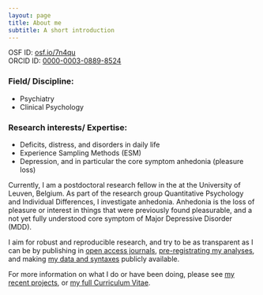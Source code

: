```yaml
---
layout: page
title: About me
subtitle: A short introduction
---
```


OSF ID:	[osf.io/7n4qu](https://osf.io/7n4qu/)  
ORCID ID: [0000-0003-0889-8524](https://orcid.org/0000-0003-0889-8524)
  
### Field/ Discipline:

- Psychiatry
- Clinical Psychology

### Research interests/ Expertise:

- Deficits, distress, and disorders in daily life
- Experience Sampling Methods (ESM)
- Depression, and in particular the core symptom anhedonia (pleasure loss)

Currently, I am a postdoctoral research fellow in the at the University of Leuven, Belgium. As part of the research group Quantitative Psychology and Individual Differences, I investigate anhedonia. Anhedonia is the loss of pleasure or interest in things that were previously found pleasurable, and a not yet fully understood core symptom of Major Depressive Disorder (MDD).

I aim for robust and reproducible research, and try to be as transparent as I can be by publishing in [open access journals](https://en.wikipedia.org/wiki/Open_access), [pre-registrating my analyses](https://osf.io/7n4qu/), and making [my data and syntaxes](https://osf.io/k7rfu/) publicly available.

For more information on what I do or have been doing, please see [my recent projects](https://heiningave.github.io/projects/), or [my full Curriculum Vitae](https://heiningave.github.io/CV/).
